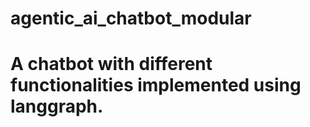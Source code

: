 # agentic_ai_chatbot_modular
# A chatbot with different functionalities implemented using langgraph.
